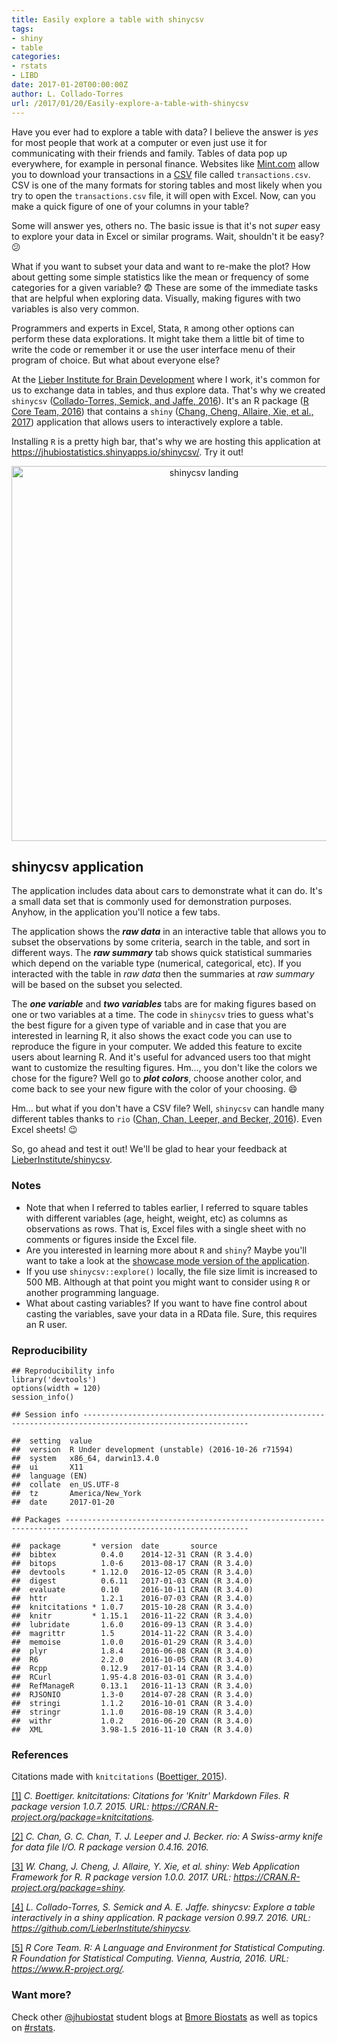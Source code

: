 ```yaml
---
title: Easily explore a table with shinycsv
tags:
- shiny
- table
categories:
- rstats
- LIBD
date: 2017-01-20T00:00:00Z
author: L. Collado-Torres
url: /2017/01/20/Easily-explore-a-table-with-shinycsv
---
```








Have you ever had to explore a table with data? I believe the answer is _yes_ for most people that work at a computer or even just use it for communicating with their friends and family. Tables of data pop up everywhere, for example in personal finance. Websites like [Mint.com](https://www.mint.com/) allow you to download your transactions in a [CSV](https://en.wikipedia.org/wiki/Comma-separated_values) file called `transactions.csv`. CSV is one of the many formats for storing tables and most likely when you try to open the `transactions.csv` file, it will open with Excel. Now, can you make a quick figure of one of your columns in your table?

Some will answer yes, others no. The basic issue is that it's not _super_ easy to explore your data in Excel or similar programs. Wait, shouldn't it be easy? :confused:

What if you want to subset your data and want to re-make the plot? How about getting some simple statistics like the mean or frequency of some categories for a given variable? :fearful: These are some of the immediate tasks that are helpful when exploring data. Visually, making figures with two variables is also very common.

Programmers and experts in Excel, Stata, `R` among other options can perform these data explorations. It might take them a little bit of time to write the code or remember it or use the user interface menu of their program of choice. But what about everyone else?

At the [Lieber Institute for Brain Development](http://www.libd.org/) where I work, it's common for us to exchange data in tables, and thus explore data. That's why we created `shinycsv` <a id='cite-shinycsv'></a>(<a href='https://github.com/LieberInstitute/shinycsv'>Collado-Torres, Semick, and Jaffe, 2016</a>). It's an R package <a id='cite-cran'></a>(<a href='https://www.R-project.org/'>R Core Team, 2016</a>) that contains a `shiny` <a id='cite-shiny'></a>(<a href='https://CRAN.R-project.org/package=shiny'>Chang, Cheng, Allaire, Xie, et al., 2017</a>) application that allows users to interactively explore a table.

Installing `R` is a pretty high bar, that's why we are hosting this application at https://jhubiostatistics.shinyapps.io/shinycsv/. Try it out!

<center>
<a href="https://jhubiostatistics.shinyapps.io/shinycsv/"><img alt = 'shinycsv landing' width='600' src='http://lcolladotor.github.io/figs/2017-01-20-shinycsv/landing.png' /></a>
</center>

## shinycsv application

The application includes data about cars to demonstrate what it can do. It's a small data set that is commonly used for demonstration purposes. Anyhow, in the application you'll notice a few tabs. 

The application shows the ___raw data___ in an interactive table that allows you to subset the observations by some criteria, search in the table, and sort in different ways. The ___raw summary___ tab shows quick statistical summaries which depend on the variable type (numerical, categorical, etc). If you interacted with the table in _raw data_ then the summaries at _raw summary_ will be based on the subset you selected.

The ___one variable___ and ___two variables___ tabs are for making figures based on one or two variables at a time. The code in `shinycsv` tries to guess what's the best figure for a given type of variable and in case that you are interested in learning R, it also shows the exact code you can use to reproduce the figure in your computer. We added this feature to excite users about learning R. And it's useful for advanced users too that might want to customize the resulting figures. Hm..., you don't like the colors we chose for the figure? Well go to ___plot colors___, choose another color, and come back to see your new figure with the color of your choosing. :smile:

Hm... but what if you don't have a CSV file? Well, `shinycsv` can handle many different tables thanks to `rio` <a id='cite-rio'></a>(<a href='#bib-rio'>Chan, Chan, Leeper, and Becker, 2016</a>). Even Excel sheets! :wink:

So, go ahead and test it out! We'll be glad to hear your feedback at [LieberInstitute/shinycsv](https://github.com/LieberInstitute/shinycsv/issues).


### Notes

* Note that when I referred to tables earlier, I referred to square tables with different variables (age, height, weight, etc) as columns as observations as rows. That is, Excel files with a single sheet with no comments or figures inside the Excel file.
* Are you interested in learning more about `R` and `shiny`? Maybe you'll want to take a look at the [showcase mode version of the application](https://jhubiostatistics.shinyapps.io/shinycsv-showcase/).
* If you use `shinycsv::explore()` locally, the file size limit is increased to 500 MB. Although at that point you might want to consider using `R` or another programming language.
* What about casting variables? If you want to have fine control about casting the variables, save your data in a RData file. Sure, this requires an R user.

### Reproducibility


    ## Reproducibility info
    library('devtools')
    options(width = 120)
    session_info()

    ## Session info -----------------------------------------------------------------------------------------------------------

    ##  setting  value                                             
    ##  version  R Under development (unstable) (2016-10-26 r71594)
    ##  system   x86_64, darwin13.4.0                              
    ##  ui       X11                                               
    ##  language (EN)                                              
    ##  collate  en_US.UTF-8                                       
    ##  tz       America/New_York                                  
    ##  date     2017-01-20

    ## Packages ---------------------------------------------------------------------------------------------------------------

    ##  package       * version  date       source        
    ##  bibtex          0.4.0    2014-12-31 CRAN (R 3.4.0)
    ##  bitops          1.0-6    2013-08-17 CRAN (R 3.4.0)
    ##  devtools      * 1.12.0   2016-12-05 CRAN (R 3.4.0)
    ##  digest          0.6.11   2017-01-03 CRAN (R 3.4.0)
    ##  evaluate        0.10     2016-10-11 CRAN (R 3.4.0)
    ##  httr            1.2.1    2016-07-03 CRAN (R 3.4.0)
    ##  knitcitations * 1.0.7    2015-10-28 CRAN (R 3.4.0)
    ##  knitr         * 1.15.1   2016-11-22 CRAN (R 3.4.0)
    ##  lubridate       1.6.0    2016-09-13 CRAN (R 3.4.0)
    ##  magrittr        1.5      2014-11-22 CRAN (R 3.4.0)
    ##  memoise         1.0.0    2016-01-29 CRAN (R 3.4.0)
    ##  plyr            1.8.4    2016-06-08 CRAN (R 3.4.0)
    ##  R6              2.2.0    2016-10-05 CRAN (R 3.4.0)
    ##  Rcpp            0.12.9   2017-01-14 CRAN (R 3.4.0)
    ##  RCurl           1.95-4.8 2016-03-01 CRAN (R 3.4.0)
    ##  RefManageR      0.13.1   2016-11-13 CRAN (R 3.4.0)
    ##  RJSONIO         1.3-0    2014-07-28 CRAN (R 3.4.0)
    ##  stringi         1.1.2    2016-10-01 CRAN (R 3.4.0)
    ##  stringr         1.1.0    2016-08-19 CRAN (R 3.4.0)
    ##  withr           1.0.2    2016-06-20 CRAN (R 3.4.0)
    ##  XML             3.98-1.5 2016-11-10 CRAN (R 3.4.0)

### References

Citations made with `knitcitations` <a id='cite-knitcitations'></a>(<a href='https://CRAN.R-project.org/package=knitcitations'>Boettiger, 2015</a>).


<p><a id='bib-knitcitations'></a><a href="#cite-knitcitations">[1]</a><cite>
C. Boettiger.
<em>knitcitations: Citations for 'Knitr' Markdown Files</em>.
R package version 1.0.7.
2015.
URL: <a href="https://CRAN.R-project.org/package=knitcitations">https://CRAN.R-project.org/package=knitcitations</a>.</cite></p>

<p><a id='bib-rio'></a><a href="#cite-rio">[2]</a><cite>
C. Chan, G. C. Chan, T. J. Leeper and J. Becker.
<em>rio: A Swiss-army knife for data file I/O</em>.
R package version 0.4.16.
2016.</cite></p>

<p><a id='bib-shiny'></a><a href="#cite-shiny">[3]</a><cite>
W. Chang, J. Cheng, J. Allaire, Y. Xie, et al.
<em>shiny: Web Application Framework for R</em>.
R package version 1.0.0.
2017.
URL: <a href="https://CRAN.R-project.org/package=shiny">https://CRAN.R-project.org/package=shiny</a>.</cite></p>

<p><a id='bib-shinycsv'></a><a href="#cite-shinycsv">[4]</a><cite>
L. Collado-Torres, S. Semick and A. E. Jaffe.
<em>shinycsv: Explore a table interactively in a shiny application</em>.
R package version 0.99.7.
2016.
URL: <a href="https://github.com/LieberInstitute/shinycsv">https://github.com/LieberInstitute/shinycsv</a>.</cite></p>

<p><a id='bib-cran'></a><a href="#cite-cran">[5]</a><cite>
R Core Team.
<em>R: A Language and Environment for Statistical Computing</em>.
R Foundation for Statistical Computing.
Vienna, Austria, 2016.
URL: <a href="https://www.R-project.org/">https://www.R-project.org/</a>.</cite></p>




### Want more?

Check other [@jhubiostat](https://twitter.com/jhubiostat) student blogs at [Bmore Biostats](http://bmorebiostat.com/) as well as topics on [#rstats](https://twitter.com/search?q=%23rstats).
